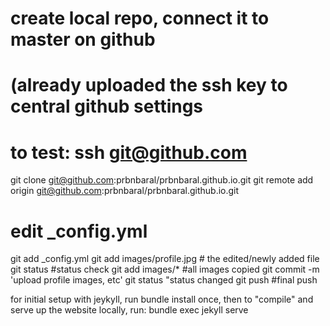 # create local repo, connect it to master on github
# (already uploaded the ssh key to central github settings
# to test: ssh git@github.com
git clone git@github.com:prbnbaral/prbnbaral.github.io.git
git remote add origin git@github.com:prbnbaral/prbnbaral.github.io.git

# edit _config.yml
git add _config.yml
git add images/profile.jpg # the edited/newly added file
git status #status check
git add images/* #all images copied
git commit -m 'upload profile images, etc'
git status "status changed
git push #final push

for initial setup with jeykyll, run
	bundle install
once, then to "compile" and serve up the website locally, run:
	bundle exec jekyll serve
